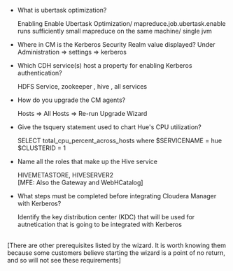 * What is ubertask optimization?

	Enabling Enable Ubertask Optimization/ mapreduce.job.ubertask.enable runs sufficiently small mapreduce on the same machine/ single jvm 

* Where in CM is the Kerberos Security Realm value displayed?
	Under Administration => settings => kerberos

* Which CDH service(s) host a property for enabling Kerberos authentication?

	HDFS Service, zookeeper , hive , all services
	
* How do you upgrade the CM agents?

	Hosts => All Hosts => Re-run Upgrade Wizard
	
* Give the tsquery statement used to chart Hue's CPU utilization?

	SELECT total_cpu_percent_across_hosts where $SERVICENAME = hue  $CLUSTERID = 1
	
* Name all the roles that make up the Hive service

	HIVEMETASTORE, HIVESERVER2 
<br>[MFE: Also the Gateway and WebHCatalog]</br>

* What steps must be completed before integrating Cloudera Manager with Kerberos?

	Identify the key distribution center (KDC) that will be used for autnetication that is going to be integrated with Kerberos
	
<br>[There are other prerequisites listed by the wizard. It is worth knowing them because some customers believe starting the wizard is a point of no return, and so will not see these requirements]</br>
